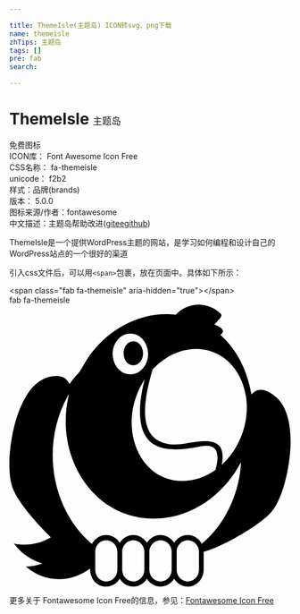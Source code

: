 ```yaml
---

title: ThemeIsle(主题岛) ICON转svg、png下载
name: themeisle
zhTips: 主题岛
tags: []
pre: fab
search: 

---
```


# ThemeIsle  <small style="font-size: 60%;font-weight: 100">主题岛</small>


<div class="detail-page">
<p>
<span><span class="badge-success badge">免费图标</span> </span>
<br/>
<span>
ICON库：
<span class="badge-secondary badge">Font Awesome Icon Free</span> 
</span>
<br/>
<span>
CSS名称：
<span class="badge-secondary badge">fa-themeisle</span> 
</span>
<br/>
<span>
unicode：
<span class="badge-secondary badge">f2b2</span> 
<copy-btn content='f2b2' btn-title=""></copy-btn>
<copy-btn :content='String.fromCodePoint(parseInt("f2b2", 16))' btn-title="复制U"></copy-btn>
</span><br/><span>样式：<span class="badge-light badge">品牌(brands)</span></span>
<br/>
<span>
版本：
<span class="badge-secondary badge">5.0.0</span> 
</span>
<br/>
<span>图标来源/作者：<span class="badge-light badge">fontawesome</span></span> 
<br/>
<span class="zh-detail">中文描述：<span class="badge-primary badge">主题岛</span><span class="help-link"><span>帮助改进</span>(<a href="https://gitee.com/liuwave/icon-helper/edit/master/json/fontawesome/brands/themeisle.json" target="_blank" rel="noopener noreferrer">gitee</a><a href="https://github.com/liuwave/icon-helper/edit/master/json/fontawesome/brands/themeisle.json" target="_blank" rel="noopener noreferrer">github</a></span>)</span><br/>
</p>
</div><div class="description description alert alert-light">ThemeIsle是一个提供WordPress主题的网站，是学习如何编程和设计自己的WordPress站点的一个很好的渠道</div>
<div class="alert alert-dark">
  <i class="fab fa-themeisle fa-xs"></i>
  <i class="fab fa-themeisle fa-sm"></i>
  <i class="fab fa-themeisle fa-lg"></i>
  <i class="fab fa-themeisle fa-2x"></i>
  <i class="fab fa-themeisle fa-3x"></i>
  <i class="fab fa-themeisle fa-5x"></i>
  <i class="fab fa-themeisle fa-7x"></i>
</div>
<div>
  <p>引入css文件后，可以用<code>&lt;span&gt;</code>包裹，放在页面中。具体如下所示：    
  </p>
  <div class="alert alert-primary" style="font-size: 14px">
    &lt;span class="fab fa-themeisle" aria-hidden="true"&gt;&lt;/span&gt;
    <copy-btn content='<span class="fab fa-themeisle" aria-hidden="true"></span>'></copy-btn>
  </div>
  <div class="alert alert-secondary">
    <i class="fab fa-themeisle"
    style="font-size: 24px"
    aria-hidden="true"></i> fab fa-themeisle
    <copy-btn content="fab fa-themeisle" btn-title="复制图标名称"></copy-btn>
  </div>
</div>
<div id="svg" class="svg-wrap">
<svg xmlns="http://www.w3.org/2000/svg" viewBox="0 0 512 512"><path d="M208 88.286c0-10 6.286-21.714 17.715-21.714 11.142 0 17.714 11.714 17.714 21.714 0 10.285-6.572 21.714-17.714 21.714C214.286 110 208 98.571 208 88.286zm304 160c0 36.001-11.429 102.286-36.286 129.714-22.858 24.858-87.428 61.143-120.857 70.572l-1.143.286v32.571c0 16.286-12.572 30.571-29.143 30.571-10 0-19.429-5.714-24.572-14.286-5.427 8.572-14.856 14.286-24.856 14.286-10 0-19.429-5.714-24.858-14.286-5.142 8.572-14.571 14.286-24.57 14.286-10.286 0-19.429-5.714-24.858-14.286-5.143 8.572-14.571 14.286-24.571 14.286-18.857 0-29.429-15.714-29.429-32.857-16.286 12.285-35.715 19.428-56.571 19.428-22 0-43.429-8.285-60.286-22.857 10.285-.286 20.571-2.286 30.285-5.714-20.857-5.714-39.428-18.857-52-36.286 21.37 4.645 46.209 1.673 67.143-11.143-22-22-56.571-58.857-68.572-87.428C1.143 321.714 0 303.714 0 289.429c0-49.714 20.286-160 86.286-160 10.571 0 18.857 4.858 23.143 14.857a158.792 158.792 0 0 1 12-15.428c2-2.572 5.714-5.429 7.143-8.286 7.999-12.571 11.714-21.142 21.714-34C182.571 45.428 232 17.143 285.143 17.143c6 0 12 .285 17.714 1.143C313.714 6.571 328.857 0 344.572 0c14.571 0 29.714 6 40 16.286.857.858 1.428 2.286 1.428 3.428 0 3.714-10.285 13.429-12.857 16.286 4.286 1.429 15.714 6.858 15.714 12 0 2.857-2.857 5.143-4.571 7.143 31.429 27.714 49.429 67.143 56.286 108 4.286-5.143 10.285-8.572 17.143-8.572 10.571 0 20.857 7.144 28.571 14.001C507.143 187.143 512 221.714 512 248.286zM188 89.428c0 18.286 12.571 37.143 32.286 37.143 19.714 0 32.285-18.857 32.285-37.143 0-18-12.571-36.857-32.285-36.857-19.715 0-32.286 18.858-32.286 36.857zM237.714 194c0-19.714 3.714-39.143 8.571-58.286-52.039 79.534-13.531 184.571 68.858 184.571 21.428 0 42.571-7.714 60-20 2-7.429 3.714-14.857 3.714-22.572 0-14.286-6.286-21.428-20.572-21.428-4.571 0-9.143.857-13.429 1.714-63.343 12.668-107.142 3.669-107.142-63.999zm-41.142 254.858c0-11.143-8.858-20.857-20.286-20.857-11.429 0-20 9.715-20 20.857v32.571c0 11.143 8.571 21.142 20 21.142 11.428 0 20.286-9.715 20.286-21.142v-32.571zm49.143 0c0-11.143-8.572-20.857-20-20.857-11.429 0-20.286 9.715-20.286 20.857v32.571c0 11.143 8.857 21.142 20.286 21.142 11.428 0 20-10 20-21.142v-32.571zm49.713 0c0-11.143-8.857-20.857-20.285-20.857-11.429 0-20.286 9.715-20.286 20.857v32.571c0 11.143 8.857 21.142 20.286 21.142 11.428 0 20.285-9.715 20.285-21.142v-32.571zm49.715 0c0-11.143-8.857-20.857-20.286-20.857-11.428 0-20.286 9.715-20.286 20.857v32.571c0 11.143 8.858 21.142 20.286 21.142 11.429 0 20.286-10 20.286-21.142v-32.571zM421.714 286c-30.857 59.142-90.285 102.572-158.571 102.572-96.571 0-160.571-84.572-160.571-176.572 0-16.857 2-33.429 6-49.714-20 33.715-29.714 72.572-29.714 111.429 0 60.286 24.857 121.715 71.429 160.857 5.143-9.714 14.857-16.286 26-16.286 10 0 19.428 5.714 24.571 14.286 5.429-8.571 14.571-14.286 24.858-14.286 10 0 19.428 5.714 24.571 14.286 5.429-8.571 14.857-14.286 24.858-14.286 10 0 19.428 5.714 24.857 14.286 5.143-8.571 14.571-14.286 24.572-14.286 10.857 0 20.857 6.572 25.714 16 43.427-36.286 68.569-92 71.426-148.286zm10.572-99.714c0-53.714-34.571-105.714-92.572-105.714-30.285 0-58.571 15.143-78.857 36.857C240.862 183.812 233.41 254 302.286 254c28.805 0 97.357-28.538 84.286 36.857 28.857-26 45.714-65.714 45.714-104.571z"/></svg>
</div>
<detail full-name='fa-themeisle'></detail>
    
<div><p>更多关于  Fontawesome Icon Free的信息，参见：<a target="_blank" href="https://iconhelper.cn/fontawesome.html">Fontawesome Icon Free</a>
</p></div>
